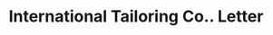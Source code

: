 ---
doi: 10.7916/D8X64ZXP
date_other: '1899'
date_other_textual: '1899'
form: correspondence
genre:
- Letters (correspondence)
name:
- International Tailoring Co.
object_in_context_url: https://biggert.cul.columbia.edu/items/view/ave_biggert_00206
subject_hierarchical_geographic:
- Chicago, Illinois, United States
subject_name:
- International Tailoring Co.
title: International Tailoring Co.. Letter
sort_title: International Tailoring Co.. Letter
call_number: ave_biggert_00206
coordinates:
- 41.83694444444445,-87.68472222222222
pid: ave_biggert_00206
identifiers: ave_biggert_00206
permalink: /biggert/ave_biggert_00206/
layout: iiif-image-page
---